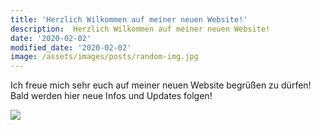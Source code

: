 ```yaml
---
title: 'Herzlich Wilkommen auf meiner neuen Website!'
description:  Herzlich Wilkommen auf meiner neuen Website!
date: '2020-02-02'
modified_date: '2020-02-02'
image: /assets/images/posts/random-img.jpg
---
```


Ich freue mich sehr euch auf meiner neuen Website begrüßen zu dürfen! Bald werden hier neue Infos und Updates folgen!


![](@@baseUrl@@/assets/images/posts/logo.png)

